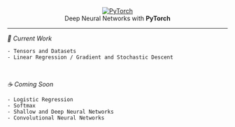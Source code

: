 <div align='center'>
  <a href='' target="_blank"><img src="https://www.vectorlogo.zone/logos/pytorch/pytorch-ar21.svg" alt="PyTorch"/></a>
</div>
<div align='center'>
  Deep Neural Networks with <b>PyTorch</b>
</div>

---

*🔭 Current Work*

```
- Tensors and Datasets
- Linear Regression / Gradient and Stochastic Descent
```
<br/>

*☕ Coming Soon*

```
- Logistic Regression
- Softmax
- Shallow and Deep Neural Networks
- Convolutional Neural Networks
```
